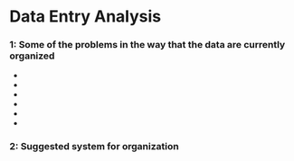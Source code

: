 # Data Entry Analysis

### 1: Some of the problems in the way that the data are currently organized 
* 
* 
* 
* 
* 
* 

### 2: Suggested system for organization
